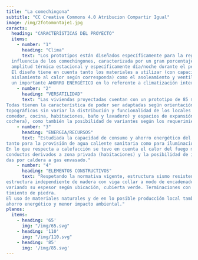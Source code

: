 ```yaml
---
title: "La comechingona"
subtitle: "CC Creative Commons 4.0 Atribucion Compartir Igual" 
image: /img/2fotomontaje1.jpg
caracts:
  heading: "CARACTERÍSTICAS DEL PROYECTO"
  items:
    - number: "1"
      heading: "Clima" 
      text: "Los prototipos están diseñados específicamente para la región ambiental de lo que abarcaría la
  influencia de los comechingones, caracterizada por un gran porcentaje de días soleados al año, con
  amplitud térmica estacional y específicamente día/noche durante el período estival.
  El diseño tiene en cuenta tanto los materiales a utilizar (con capacidad de absorción, acumulación o
  aislamiento al calor según corresponda) como el asoleamiento y ventilación natural, lo que deriva a
  un importante AHORRO ENERGÉTICO en lo referente a climatización interior."
    - number: "2"
      heading: "VERSATILIDAD"
      text: "Las viviendas proyectadas cuentan con un prototipo de 85 m2 y dos variantes (a 65 m2 y a 110m2)
Todas tienen la característica de poder ser adaptadas según orientación de lote, visuales, accidentes
topográficos sin variar la distribución y funcionalidad de los locales que la componen (sala de estar,
comedor, cocina, habitaciones, baño y lavadero) y espacios de expansión al exterior (galería, asador,
cochera), como también la posibilidad de variantes según los requerimientos de los usuarios."
    - number: "3"
      heading: "ENERGIA/RECURSOS"
      text: "Estudiada la capacidad de consumo y ahorro energético del prototipo, se dotarán de instalación solar
tanto para la provisión de agua caliente sanitaria como para iluminación y artefactos eléctricos.
En lo que respecta a calefacción se tuvo en cuenta el calor del fuego mediante estufa principal con
conductos derivados a zona privada (habitaciones) y la posibilidad de instalar losas radiantes impulsa-
das por caldera a gas envasado."
    - number: "4"
      heading: "ELEMENTOS CONSTRUCTIVOS"
      text: "Respetando la normativa vigente, estructura sismo resistente con bases de hormigón armado y
estructura independiente de madera con viga collar a modo de encadenado. Cerramientos de adobe
variando su espesor según ubicación, cubierta verde. Terminaciones con revoque y zócalo con reves-
timiento de piedra.
El uso de materiales naturales y de en lo posible producción local también aporta un importante
ahorro energético y menor impacto ambiental."
planos:
  items:
    - heading: '65'
      img: "/img/65.svg"
    - heading: '110'
      img: "/img/110.svg"
    - heading: '85'
      img: '/img/85.svg'
---
```


